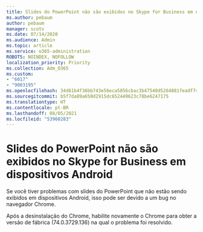 ```yaml
---
title: Slides do PowerPoint não são exibidos no Skype for Business em dispositivos Android
ms.author: pebaum
author: pebaum
manager: scotv
ms.date: 07/14/2020
ms.audience: Admin
ms.topic: article
ms.service: o365-administration
ROBOTS: NOINDEX, NOFOLLOW
localization_priority: Priority
ms.collection: Adm_O365
ms.custom:
- "6017"
- "9003195"
ms.openlocfilehash: 34d61b4f36bb743e56eca5856cbac3b47540d5264881feadf74fe20bf88d64b8
ms.sourcegitcommit: b5f7da89a650d2915dc652449623c78be6247175
ms.translationtype: HT
ms.contentlocale: pt-BR
ms.lasthandoff: 08/05/2021
ms.locfileid: "53960283"
---
```

# <a name="powerpoint-slides-not-showing-in-skype-for-business-on-android-devices"></a>Slides do PowerPoint não são exibidos no Skype for Business em dispositivos Android

Se você tiver problemas com slides do PowerPoint que não estão sendo exibidos em dispositivos Android, isso pode ser devido a um bug no navegador Chrome.

Após a desinstalação do Chrome, habilite novamente o Chrome para obter a versão de fábrica (74.0.3729.136) na qual o problema foi resolvido.